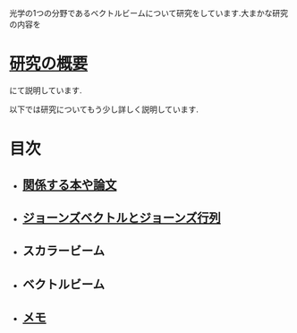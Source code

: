 光学の1つの分野であるベクトルビームについて研究をしています.大まかな研究の内容を

  # [研究の概要](https://github.com/sk0ik/Vector_Beam/blob/main/File/Summary.md)

にて説明しています.

以下では研究についてもう少し詳しく説明しています.

# 目次

- ## [関係する本や論文](https://github.com/sk0ik/Vector_Beam/blob/main/File/Papers.md)

- ## [ジョーンズベクトルとジョーンズ行列](https://github.com/sk0ik/Vector_Beam/blob/main/File/Jones_Vector_Jones_Matrix.md)

- ## スカラービーム

<!-- ## [スカラービーム](https://github.com/sk0ik/Vector_Beam/blob/main/File/Scalar_Beam.md) -->

- ## ベクトルビーム

<!-- ## [ベクトルビーム](https://github.com/sk0ik/Vector_Beam/blob/main/File/Vector_Beam.md) -->

- ## [メモ](https://github.com/sk0ik/Vector_Beam/blob/main/File/Memo.md)
